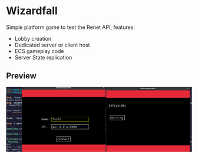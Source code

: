 # Wizardfall

Simple platform game to test the Renet API, features:

- Lobby creation
- Dedicated server or client host
- ECS gameplay code
- Server State replication

## Preview
![alt text](windfall.gif)
